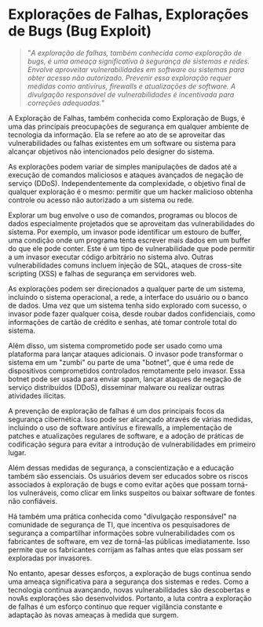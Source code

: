 # Explorações de Falhas, Explorações de Bugs (Bug Exploit)

>"*A exploração de falhas, também conhecida como exploração de bugs, é uma ameaça significativa à segurança de sistemas e redes. Envolve aproveitar vulnerabilidades em software ou sistemas para obter acesso não autorizado. Prevenir essa exploração requer medidas como antivírus, firewalls e atualizações de software. A divulgação responsável de vulnerabilidades é incentivada para correções adequadas.*"

A Exploração de Falhas, também conhecida como Exploração de Bugs, é uma das principais preocupações de segurança em qualquer ambiente de tecnologia da informação. Ela se refere ao ato de se aproveitar das vulnerabilidades ou falhas existentes em um software ou sistema para alcançar objetivos não intencionados pelo designer do sistema.

As explorações podem variar de simples manipulações de dados até a execução de comandos maliciosos e ataques avançados de negação de serviço (DDoS). Independentemente da complexidade, o objetivo final de qualquer exploração é o mesmo: permitir que um hacker malicioso obtenha controle ou acesso não autorizado a um sistema ou rede.

Explorar um bug envolve o uso de comandos, programas ou blocos de dados especialmente projetados que se aproveitam das vulnerabilidades do sistema. Por exemplo, um invasor pode identificar um estouro de buffer, uma condição onde um programa tenta escrever mais dados em um buffer do que ele pode conter. Este é um tipo de vulnerabilidade que pode permitir a um invasor executar código arbitrário no sistema alvo. Outras vulnerabilidades comuns incluem injeção de SQL, ataques de cross-site scripting (XSS) e falhas de segurança em servidores web.

As explorações podem ser direcionados a qualquer parte de um sistema, incluindo o sistema operacional, a rede, a interface do usuário ou o banco de dados. Uma vez que um sistema tenha sido explorado com sucesso, o invasor pode fazer qualquer coisa, desde roubar dados confidenciais, como informações de cartão de crédito e senhas, até tomar controle total do sistema. 

Além disso, um sistema comprometido pode ser usado como uma plataforma para lançar ataques adicionais. O invasor pode transformar o sistema em um "zumbi" ou parte de uma "botnet", que é uma rede de dispositivos comprometidos controlados remotamente pelo invasor. Essa botnet pode ser usada para enviar spam, lançar ataques de negação de serviço distribuídos (DDoS), disseminar malware ou realizar outras atividades ilícitas.

A prevenção de exploração de falhas é um dos principais focos da segurança cibernética. Isso pode ser alcançado através de várias medidas, incluindo o uso de software antivírus e firewalls, a implementação de patches e atualizações regulares de software, e a adoção de práticas de codificação segura para evitar a introdução de vulnerabilidades em primeiro lugar.

Além dessas medidas de segurança, a conscientização e a educação também são essenciais. Os usuários devem ser educados sobre os riscos associados à exploração de bugs e como evitar ações que possam torná-los vulneráveis, como clicar em links suspeitos ou baixar software de fontes não confiáveis.

Há também uma prática conhecida como "divulgação responsável" na comunidade de segurança de TI, que incentiva os pesquisadores de segurança a compartilhar informações sobre vulnerabilidades com os fabricantes de software, em vez de torná-las públicas imediatamente. Isso permite que os fabricantes corrijam as falhas antes que elas possam ser exploradas por invasores.

No entanto, apesar desses esforços, a exploração de bugs continua sendo uma ameaça significativa para a segurança dos sistemas e redes. Como a tecnologia continua avançando, novas vulnerabilidades são descobertas e novAs explorações são desenvolvidos. Portanto, a luta contra a exploração de falhas é um esforço contínuo que requer vigilância constante e adaptação às novas ameaças à medida que surgem.
